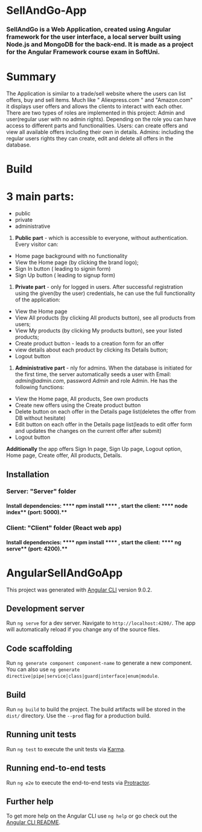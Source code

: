 #
# SellAndGo-App

### SellAndGo is a Web Application, created using Angular framework for the user interface, a local server built using Node.js and MongoDB for the back-end. It is made as a project for the Angular Framework course exam in SoftUni.

##
# Summary

The Application  is similar to a trade/sell website where the users can list offers, buy and sell items. Much like &quot; Aliexpress.com &quot; and &quot;Amazon.com&quot; it displays user offers and allows the clients to interact with each other. There are two types of roles are implemented in this project: Admin and user(regular user with no admin rights). Depending on the role you can have access to different parts and functionalities. Users: can create offers and view all available offers including their own in details. Admins: including the regular users rights they can create, edit and delete all offers in the database.

##
# Build

# 3 main parts:

- public
- private
- administrative

1. **Public part** - which is accessible to everyone, without authentication. Every visitor can:

- Home page background with no functionality
- View the Home page (by clicking the brand logo);
- Sign In button ( leading to signin form)
- Sign Up button ( leading to signup form)

1. **Private part** - only for logged in users. After successful registration using the given(by the user) credentials, he can use the full functionality of the application:

- View the Home page
- View All products (by clicking All products button), see all products from users;
- View My products (by clicking My products button), see your listed products;
- Create product button - leads to a creation form for an offer
- view details about each product by clicking its Details button;
-  Logout button

1. **Administrative part** - nly for admins. When the database is initiated for the first time, the server automatically seeds a user with Email: _admin@admin.com_, password _Admin_ and role Admin. He has the following functions:

- View the Home page, All products, See own products
- Create new offers using the Create product button
- Delete button on each offer in the Details page list(deletes the offer from DB without hesitate)
- Edit button on each offer in the Details page list(leads to edit offer form and updates the changes on the current offer after submit)
- Logout button



**Additionally**  the app offers Sign In page, Sign Up page, Logout option, Home page, Create offer, All products, Details.

## **Installation**

### **Server: &quot;Server&quot; folder**

#### **Install dependencies: **** npm install **** , start the client: **** node index**** (port: 5000).**

### **Client: &quot;Client&quot; folder (React web app)**

#### **Install dependencies: **** npm install **** , start the client: **** ng serve**** (port: 4200).**

# AngularSellAndGoApp

This project was generated with [Angular CLI](https://github.com/angular/angular-cli) version 9.0.2.

## Development server

Run `ng serve` for a dev server. Navigate to `http://localhost:4200/`. The app will automatically reload if you change any of the source files.

## Code scaffolding

Run `ng generate component component-name` to generate a new component. You can also use `ng generate directive|pipe|service|class|guard|interface|enum|module`.

## Build

Run `ng build` to build the project. The build artifacts will be stored in the `dist/` directory. Use the `--prod` flag for a production build.

## Running unit tests

Run `ng test` to execute the unit tests via [Karma](https://karma-runner.github.io).

## Running end-to-end tests

Run `ng e2e` to execute the end-to-end tests via [Protractor](http://www.protractortest.org/).

## Further help

To get more help on the Angular CLI use `ng help` or go check out the [Angular CLI README](https://github.com/angular/angular-cli/blob/master/README.md).













